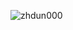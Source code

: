 ![zhdun000](https://github.com/memcreator/memcreator.github.io/assets/166312421/d4bbec89-c611-481d-9b80-816fb493f9c4)

